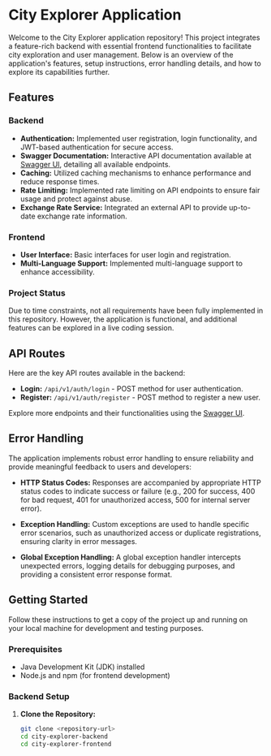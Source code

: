# City Explorer Application

Welcome to the City Explorer application repository! This project integrates a feature-rich backend with essential frontend functionalities to facilitate city exploration and user management. Below is an overview of the application's features, setup instructions, error handling details, and how to explore its capabilities further.

## Features

### Backend

- **Authentication:** Implemented user registration, login functionality, and JWT-based authentication for secure access.
- **Swagger Documentation:** Interactive API documentation available at [Swagger UI](http://localhost:8080/swagger-ui/index.html), detailing all available endpoints.
- **Caching:** Utilized caching mechanisms to enhance performance and reduce response times.
- **Rate Limiting:** Implemented rate limiting on API endpoints to ensure fair usage and protect against abuse.
- **Exchange Rate Service:** Integrated an external API to provide up-to-date exchange rate information.

### Frontend

- **User Interface:** Basic interfaces for user login and registration.
- **Multi-Language Support:** Implemented multi-language support to enhance accessibility.

### Project Status

Due to time constraints, not all requirements have been fully implemented in this repository. However, the application is functional, and additional features can be explored in a live coding session.

## API Routes

Here are the key API routes available in the backend:

- **Login:** `/api/v1/auth/login` - POST method for user authentication.
- **Register:** `/api/v1/auth/register` - POST method to register a new user.

Explore more endpoints and their functionalities using the [Swagger UI](http://localhost:8080/swagger-ui/index.html).

## Error Handling

The application implements robust error handling to ensure reliability and provide meaningful feedback to users and developers:

- **HTTP Status Codes:** Responses are accompanied by appropriate HTTP status codes to indicate success or failure (e.g., 200 for success, 400 for bad request, 401 for unauthorized access, 500 for internal server error).
  
- **Exception Handling:** Custom exceptions are used to handle specific error scenarios, such as unauthorized access or duplicate registrations, ensuring clarity in error messages.
  
- **Global Exception Handling:** A global exception handler intercepts unexpected errors, logging details for debugging purposes, and providing a consistent error response format.

## Getting Started

Follow these instructions to get a copy of the project up and running on your local machine for development and testing purposes.

### Prerequisites

- Java Development Kit (JDK) installed
- Node.js and npm (for frontend development)

### Backend Setup

1. **Clone the Repository:**

   ```bash
   git clone <repository-url>
   cd city-explorer-backend
   cd city-explorer-frontend
